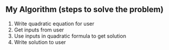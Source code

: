 ## My Algorithm (steps to solve the problem)
1. Write quadratic equation for user
2. Get inputs from user
3. Use inputs in quadratic formula to get solution
4. Write solution to user